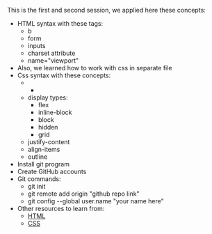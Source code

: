 This is the first and second session, we applied here these concepts:
- HTML syntax with these tags:
    - b
    - form
    - inputs
    - charset attribute
    - name="viewport"
- Also, we learned how to work with css in separate file
- Css syntax with these concepts:
    - *
    - display types:
      - flex
      - inline-block
      - block
      - hidden
      - grid
    - justify-content
    - align-items
    - outline
- Install git program
- Create GitHub accounts
- Git commands:
  - git init
  - git remote add origin "github repo link"
  - git config --global user.name "your name here"
- Other resources to learn from:
    - [HTML](https://www.w3schools.com/html/default.asp)
    - [CSS](https://www.w3schools.com/css/default.asp)